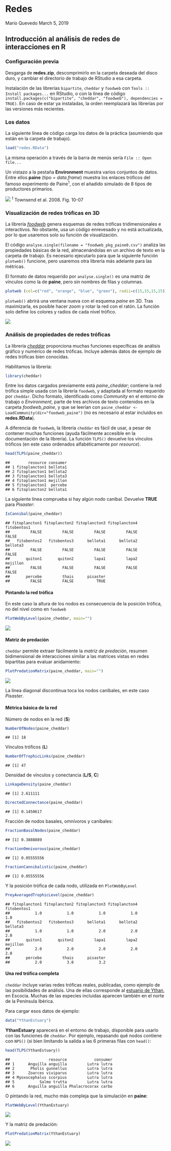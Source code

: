 Redes
================
Mario Quevedo
March 5, 2019

Introducción al análisis de redes de interacciones en R
-------------------------------------------------------

### Configuración previa

Desgarga de **redes.zip**, descomprimirlo en la carpeta deseada del disco duro, y cambiar el directorio de trabajo de RStudio a esa carpeta.

Instalación de las librerías `bipartite`, `cheddar` y `foodweb` con `Tools :: Install packages...` en RStudio, o con la línea de código `install.packages(c("bipartite", "cheddar", "foodweb"), dependencies = TRUE)`. En caso de estar ya instaladas, la orden reemplazará las librerías por las versiones más recientes.

### Los datos

La siguiente línea de código carga los datos de la práctica (asumiendo que están en la carpeta de trabajo).

``` r
load("redes.RData")
```

La misma operación a través de la barra de menús sería `File :: Open file...`

Un vistazo a la pestaña **Environment** muestra varios conjuntos de datos. Entre ellos **paine** (tipo = *data.frame*) muestra los enlaces tróficos del famoso experimento de Paine<sup>1</sup>, con el añadido simulado de 8 tipos de productores primarios.

![](paine_starfish.png) <sup>1</sup> Townsend et al. 2008. Fig. 10-07

### Visualización de redes tróficas en 3D

La librería [*foodweb*](http://www.rdocumentation.org/packages/foodweb) genera esquemas de redes tróficas tridimensionales e interactivos. No obstante, usa un código enrevesado y no está actualizada, por lo que usaremos solo su función de visualización.

El código `analyse.single(filename = "foodweb_pkg_paine0.csv")` analiza las propiedades básicas de la red, almacenándolas en un archivo de texto en la carpeta de trabajo. Es necesario ejecutarlo para que la siguiente función `plotweb()` funcione, pero usaremos otra librería más adelante para las métricas.

El formato de datos requerido por `analyse.single()` es una matriz de vínculos como la de **paine**, pero sin nombres de filas y columnas.

``` r
plotweb (col=c("red", "orange", "blue", "green"), radii=c(15,15,15,15))
```

`plotweb()` abrirá una ventana nueva con el esquema *paine* en 3D. Tras maximizarla, es posible hacer *zoom* y rotar la red con el ratón. La función solo define los colores y radios de cada nivel trófico.

![](paine_starfish_3d.png)

### Análisis de propiedades de redes tróficas

La librería [*cheddar*](https://www.rdocumentation.org/packages/cheddar) proporciona muchas funciones específicas de análisis gráfico y numérico de redes tróficas. Incluye además datos de ejemplo de redes tróficas bien conocidas.

Habilitamos la librería:

``` r
library(cheddar)
```

Entre los datos cargados previamente está *paine\_cheddar*; contiene la red trófica simple usada con la librería `foodweb`, y adaptada al formato requerido por `cheddar`. Dicho formato, identificado como *Community* en el entorno de trabajo o *Environment*, parte de tres archivos de texto contenidos en la carpeta *foodweb\_paine*, y que se leerían con `paine_cheddar <- LoadCommunity(dir="foodweb_paine")` (no es necesario al estar incluidos en **redes.RData**).

A diferencia de `foodweb`, la librería `cheddar` es fácil de usar, a pesar de contener muchas funciones (ayuda fácilmente accesible en la documentación de la librería). La función `TLPS()` devuelve los vínculos tróficos (en este caso ordenados alfabéticamente por *resource*).

``` r
head(TLPS(paine_cheddar))
```

    ##        resource consumer
    ## 1 fitoplancton1 bellota1
    ## 2 fitoplancton1 bellota2
    ## 3 fitoplancton1 bellota3
    ## 4 fitoplancton1 mejillon
    ## 5 fitoplancton1  percebe
    ## 6 fitoplancton2 bellota1

La siguiente línea comprueba si hay algún nodo canibal. Devuelve **TRUE** para *Pisaster*:

``` r
IsCannibal(paine_cheddar)
```

    ## fitoplancton1 fitoplancton2 fitoplancton3 fitoplancton4   fitobentos1 
    ##         FALSE         FALSE         FALSE         FALSE         FALSE 
    ##   fitobentos2   fitobentos3      bellota1      bellota2      bellota3 
    ##         FALSE         FALSE         FALSE         FALSE         FALSE 
    ##       quiton1       quiton2         lapa1         lapa2      mejillon 
    ##         FALSE         FALSE         FALSE         FALSE         FALSE 
    ##       percebe         thais      pisaster 
    ##         FALSE         FALSE          TRUE

#### Pintando la red trófica

En este caso la altura de los nodos es consecuencia de la posición trófica, no del nivel como en `foodweb`

``` r
PlotWebByLevel(paine_cheddar, main="")
```

![](networks_files/figure-markdown_github/unnamed-chunk-9-1.png)

#### Matriz de predación

`cheddar` permite extraer fácilmente la *matriz de predación*, resumen bidimensional de interacciones similar a las matrices vistas en redes bipartitas para evaluar anidamiento:

``` r
PlotPredationMatrix(paine_cheddar, main="")
```

![](networks_files/figure-markdown_github/unnamed-chunk-10-1.png)

La línea diagonal discontinua toca los nodos caníbales, en este caso *Pisaster*.

#### Métrica básica de la red

Número de nodos en la red (**S**)

``` r
NumberOfNodes(paine_cheddar)
```

    ## [1] 18

Vínculos tróficos (**L**)

``` r
NumberOfTrophicLinks(paine_cheddar)
```

    ## [1] 47

Densidad de vínculos y conectancia (**L/S**, **C**)

``` r
LinkageDensity(paine_cheddar)
```

    ## [1] 2.611111

``` r
DirectedConnectance(paine_cheddar)
```

    ## [1] 0.1450617

Fracción de nodos basales, omnívoros y caníbales:

``` r
FractionBasalNodes(paine_cheddar)
```

    ## [1] 0.3888889

``` r
FractionOmnivorous(paine_cheddar)
```

    ## [1] 0.05555556

``` r
FractionCannibalistic(paine_cheddar)
```

    ## [1] 0.05555556

Y la posición trófica de cada nodo, utilizada en `PlotWebByLevel`

``` r
PreyAveragedTrophicLevel(paine_cheddar) 
```

    ## fitoplancton1 fitoplancton2 fitoplancton3 fitoplancton4   fitobentos1 
    ##           1.0           1.0           1.0           1.0           1.0 
    ##   fitobentos2   fitobentos3      bellota1      bellota2      bellota3 
    ##           1.0           1.0           2.0           2.0           2.0 
    ##       quiton1       quiton2         lapa1         lapa2      mejillon 
    ##           2.0           2.0           2.0           2.0           2.0 
    ##       percebe         thais      pisaster 
    ##           2.0           3.0           3.2

#### Una red trófica completa

`cheddar` incluye varias redes tróficas reales, publicadas, como ejemplo de las posibilidades de análisis. Una de ellas corresponde al [estuario de Ythan](https://en.wikipedia.org/wiki/Ythan_Estuary), en Escocia. Muchas de las especies incluidas aparecen también en el norte de la Península Ibérica.

Para cargar esos datos de ejemplo:

``` r
data("YthanEstuary")
```

**YthanEstuary** aparecerá en el entorno de trabajo, disponible para usarlo con las funciones de `cheddar`. Por ejemplo, repasando qué nodos contiene con `NPS()` (si bien limitando la salida a las 6 primeras filas con `head()`:

``` r
head(TLPS(YthanEstuary))
```

    ##                 resource            consumer
    ## 1      Anguilla anguilla         Lutra lutra
    ## 2       Pholis gunnellus         Lutra lutra
    ## 3      Zoarces viviparus         Lutra lutra
    ## 4 Myoxocephalus scorpius         Lutra lutra
    ## 5           Salmo trutta         Lutra lutra
    ## 6      Anguilla anguilla Phalacrocorax carbo

O pintando la red, mucho más compleja que la simulación en **paine**:

``` r
PlotWebByLevel(YthanEstuary)
```

![](networks_files/figure-markdown_github/unnamed-chunk-18-1.png)

Y la matriz de predación:

``` r
PlotPredationMatrix(YthanEstuary)
```

![](networks_files/figure-markdown_github/unnamed-chunk-19-1.png)
